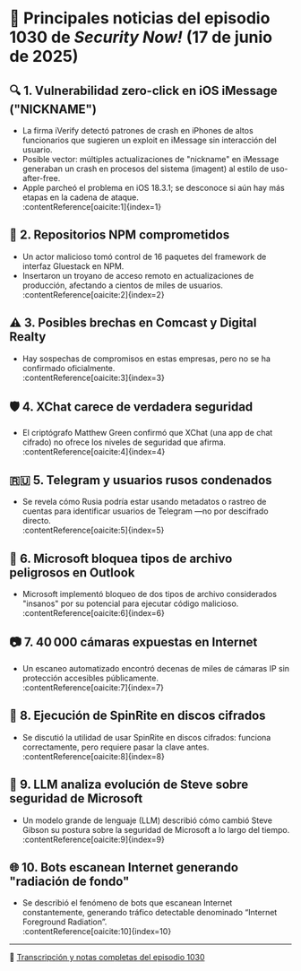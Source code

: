 # 📰 Principales noticias del episodio 1030 de *Security Now!* (17 de junio de 2025)

## 🔍 1. Vulnerabilidad zero-click en iOS iMessage ("NICKNAME")
- La firma iVerify detectó patrones de crash en iPhones de altos funcionarios que sugieren un exploit en iMessage sin interacción del usuario.
- Posible vector: múltiples actualizaciones de "nickname" en iMessage generaban un crash en procesos del sistema (imagent) al estilo de uso-after-free.
- Apple parcheó el problema en iOS 18.3.1; se desconoce si aún hay más etapas en la cadena de ataque.  
  :contentReference[oaicite:1]{index=1}

## 🔐 2. Repositorios NPM comprometidos
- Un actor malicioso tomó control de 16 paquetes del framework de interfaz Gluestack en NPM.
- Insertaron un troyano de acceso remoto en actualizaciones de producción, afectando a cientos de miles de usuarios.  
  :contentReference[oaicite:2]{index=2}

## ⚠️ 3. Posibles brechas en Comcast y Digital Realty
- Hay sospechas de compromisos en estas empresas, pero no se ha confirmado oficialmente.  
  :contentReference[oaicite:3]{index=3}

## 🛡️ 4. XChat carece de verdadera seguridad
- El criptógrafo Matthew Green confirmó que XChat (una app de chat cifrado) no ofrece los niveles de seguridad que afirma.  
  :contentReference[oaicite:4]{index=4}

## 🇷🇺 5. Telegram y usuarios rusos condenados
- Se revela cómo Rusia podría estar usando metadatos o rastreo de cuentas para identificar usuarios de Telegram —no por descifrado directo.  
  :contentReference[oaicite:5]{index=5}

## 📁 6. Microsoft bloquea tipos de archivo peligrosos en Outlook
- Microsoft implementó bloqueo de dos tipos de archivo considerados "insanos" por su potencial para ejecutar código malicioso.  
  :contentReference[oaicite:6]{index=6}

## 📷 7. 40 000 cámaras expuestas en Internet
- Un escaneo automatizado encontró decenas de miles de cámaras IP sin protección accesibles públicamente.  
  :contentReference[oaicite:7]{index=7}

## 💾 8. Ejecución de SpinRite en discos cifrados
- Se discutió la utilidad de usar SpinRite en discos cifrados: funciona correctamente, pero requiere pasar la clave antes.  
  :contentReference[oaicite:8]{index=8}

## 🤖 9. LLM analiza evolución de Steve sobre seguridad de Microsoft
- Un modelo grande de lenguaje (LLM) describió cómo cambió Steve Gibson su postura sobre la seguridad de Microsoft a lo largo del tiempo.  
  :contentReference[oaicite:9]{index=9}

## 🌐 10. Bots escanean Internet generando "radiación de fondo"
- Se describió el fenómeno de bots que escanean Internet constantemente, generando tráfico detectable denominado “Internet Foreground Radiation”.  
  :contentReference[oaicite:10]{index=10}

---

🔗 [Transcripción y notas completas del episodio 1030](https://www.grc.com/sn/sn-1030.htm)
